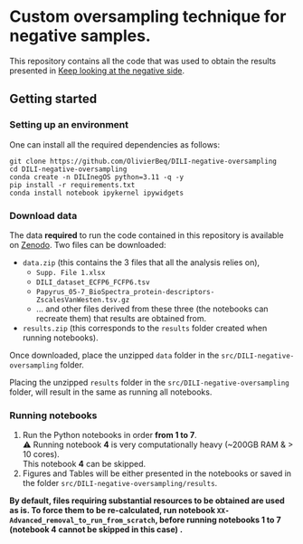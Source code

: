# Custom oversampling technique for negative samples.


This repository contains all the code that was used to obtain the results presented in [Keep looking at the negative side](). 

## Getting started

### Setting up an environment

One can install all the required dependencies as follows:
```
git clone https://github.com/OlivierBeq/DILI-negative-oversampling
cd DILI-negative-oversampling
conda create -n DILInegOS python=3.11 -q -y
pip install -r requirements.txt
conda install notebook ipykernel ipywidgets
```

### Download data

The data **required** to run the code contained in this repository is available on [Zenodo](https://zenodo.org/records/15091446).
Two files can be downloaded:
- `data.zip` (this contains the 3 files that all the analysis relies on),
  - `Supp. File 1.xlsx`
  - `DILI_dataset_ECFP6_FCFP6.tsv`
  - `Papyrus_05-7_BioSpectra_protein-descriptors-ZscalesVanWesten.tsv.gz`
  - ... and other files derived from these three (the notebooks can recreate them) that results are obtained from.
- `results.zip` (this corresponds to the `results` folder created when running notebooks).

Once downloaded, place the unzipped `data` folder in the `src/DILI-negative-oversampling` folder.

Placing the unzipped `results` folder in the `src/DILI-negative-oversampling` folder, will result in the same as running all notebooks.

### Running notebooks

1. Run the Python notebooks in order **from 1 to 7**.
<br/>:warning: Running notebook **4** is very computationally heavy (~200GB RAM & > 10 cores).
<br/>This notebook **4** can be skipped.
2. Figures and Tables will be either presented in the notebooks or saved in the folder `src/DILI-negative-oversampling/results`.


**By default, files requiring substantial resources to be obtained are used as is.
To force them to be re-calculated, run notebook `XX-Advanced_removal_to_run_from_scratch`, before running notebooks 1 to 7 (notebook 4 cannot be skipped in this case) .**
